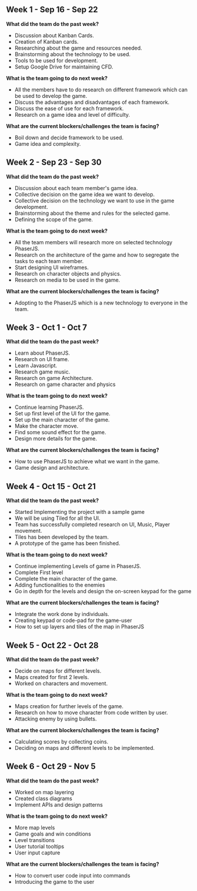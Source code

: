 ## Week 1 - Sep 16 - Sep 22
**What did the team do the past week?**
* Discussion about Kanban Cards.
* Creation of Kanban cards.
* Researching about the game and resources needed.
* Brainstorming about the technology to be used.
* Tools to be used for development.
* Setup Google Drive for maintaining CFD.

**What is the team going to do next week?**
* All the members have to do research on different framework which can be used to develop the game.
* Discuss the advantages and disadvantages of each framework.
* Discuss the ease of use for each framework.
* Research on a game idea and level of difficulty.

**What are the current blockers/challenges the team is facing?**
* Boil down and decide framework to be used.
* Game idea and complexity.



## Week 2 - Sep 23 - Sep 30
**What did the team do the past week?**
* Discussion about each team member's game idea.
* Collective decision on the game idea we want to develop.
* Collective decision on the technology we want to use in the game development.
* Brainstorming about the theme and rules for the selected game.
* Defining the scope of the game.

**What is the team going to do next week?**
* All the team members will research more on selected technology PhaserJS.
* Research on the architecture of the game and how to segregate the tasks to each team member.
* Start designing UI wireframes.
* Research on character objects and physics.
* Research on media to be used in the game.

**What are the current blockers/challenges the team is facing?**
* Adopting to the PhaserJS which is a new technology to everyone in the team.


## Week 3 - Oct 1 - Oct 7
**What did the team do the past week?**
* Learn about PhaserJS.
* Research on UI frame.
* Learn Javascript.
* Research game music.
* Research on game Architecture.
* Research on game character and physics

**What is the team going to do next week?**
* Continue learning PhaserJS.
* Set up first level of the UI for the game.
* Set up the main character of the game.
* Make the character move.
* Find some sound effect for the game.
* Design more details for the game.

**What are the current blockers/challenges the team is facing?**
* How to use PhaserJS to achieve what we want in the game.
* Game design and architecture.


## Week 4 - Oct 15 - Oct 21
**What did the team do the past week?**
* Started Implementing the project with a sample game
* We will be using Tiled for all the UI.
* Team has successfully completed research on UI, Music, Player movement.
* Tiles has been developed by the team.
* A prototype of the game has been finished.

**What is the team going to do next week?**
* Continue implementing Levels of game in PhaserJS.
* Complete First level
* Complete the main character of the game.
* Adding functionalities to the enemies
* Go in depth for the levels and design the on-screen keypad for the game

**What are the current blockers/challenges the team is facing?**
* Integrate the work done by individuals.
* Creating keypad or code-pad for the game-user
* How to set up layers and tiles of the map in PhaserJS


## Week 5 - Oct 22 - Oct 28
**What did the team do the past week?**
* Decide on maps for different levels.
* Maps created for first 2 levels.
* Worked on characters and movement.

**What is the team going to do next week?**
* Maps creation for further levels of the game.
* Research on how to move character from code written by user.
* Attacking enemy by using bullets.

**What are the current blockers/challenges the team is facing?**
* Calculating scores by collecting coins.
* Deciding on maps and different levels to be implemented.


## Week 6 - Oct 29 - Nov 5
**What did the team do the past week?**
* Worked on map layering
* Created class diagrams
* Implement APIs and design patterns

**What is the team going to do next week?**
* More map levels
* Game goals and win conditions
* Level transitions
* User tutorial tooltips
* User input capture

**What are the current blockers/challenges the team is facing?**
* How to convert user code input into commands
* Introducing the game to the user
